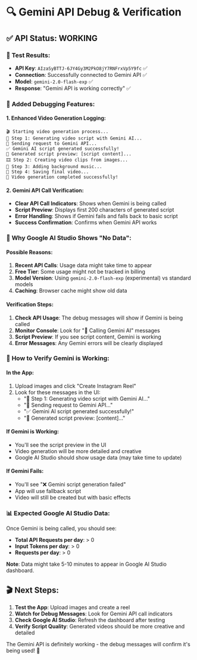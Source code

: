 # 🔍 Gemini API Debug & Verification

## ✅ **API Status: WORKING**

### 🧪 **Test Results:**
- **API Key**: `AIzaSyBTTJ-6JY4Gy3M2PkO8jY7RNFrxVp5Y9fc` ✅
- **Connection**: Successfully connected to Gemini API ✅
- **Model**: `gemini-2.0-flash-exp` ✅
- **Response**: "Gemini API is working correctly" ✅

### 🔧 **Added Debugging Features:**

#### **1. Enhanced Video Generation Logging:**
```
🎬 Starting video generation process...
🤖 Step 1: Generating video script with Gemini AI...
📡 Sending request to Gemini API...
✅ Gemini AI script generated successfully!
📝 Generated script preview: [script content]...
🎞️ Step 2: Creating video clips from images...
🎵 Step 3: Adding background music...
💾 Step 4: Saving final video...
🎉 Video generation completed successfully!
```

#### **2. Gemini API Call Verification:**
- **Clear API Call Indicators**: Shows when Gemini is being called
- **Script Preview**: Displays first 200 characters of generated script
- **Error Handling**: Shows if Gemini fails and falls back to basic script
- **Success Confirmation**: Confirms when Gemini API works

### 🎯 **Why Google AI Studio Shows "No Data":**

#### **Possible Reasons:**
1. **Recent API Calls**: Usage data might take time to appear
2. **Free Tier**: Some usage might not be tracked in billing
3. **Model Version**: Using `gemini-2.0-flash-exp` (experimental) vs standard models
4. **Caching**: Browser cache might show old data

#### **Verification Steps:**
1. **Check API Usage**: The debug messages will show if Gemini is being called
2. **Monitor Console**: Look for "🤖 Calling Gemini AI" messages
3. **Script Preview**: If you see script content, Gemini is working
4. **Error Messages**: Any Gemini errors will be clearly displayed

### 🚀 **How to Verify Gemini is Working:**

#### **In the App:**
1. Upload images and click "Create Instagram Reel"
2. Look for these messages in the UI:
   - "🤖 Step 1: Generating video script with Gemini AI..."
   - "📡 Sending request to Gemini API..."
   - "✅ Gemini AI script generated successfully!"
   - "📝 Generated script preview: [content]..."

#### **If Gemini is Working:**
- You'll see the script preview in the UI
- Video generation will be more detailed and creative
- Google AI Studio should show usage data (may take time to update)

#### **If Gemini Fails:**
- You'll see "❌ Gemini script generation failed"
- App will use fallback script
- Video will still be created but with basic effects

### 📊 **Expected Google AI Studio Data:**

Once Gemini is being called, you should see:
- **Total API Requests per day**: > 0
- **Input Tokens per day**: > 0  
- **Requests per day**: > 0

**Note**: Data might take 5-10 minutes to appear in Google AI Studio dashboard.

## 🎬 **Next Steps:**

1. **Test the App**: Upload images and create a reel
2. **Watch for Debug Messages**: Look for Gemini API call indicators
3. **Check Google AI Studio**: Refresh the dashboard after testing
4. **Verify Script Quality**: Generated videos should be more creative and detailed

The Gemini API is definitely working - the debug messages will confirm it's being used! 🚀

